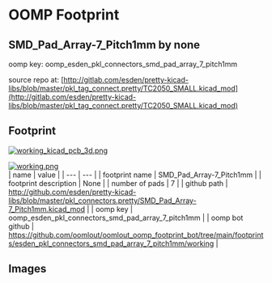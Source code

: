 # OOMP Footprint  
## SMD_Pad_Array-7_Pitch1mm  by none  
  
oomp key: oomp_esden_pkl_connectors_smd_pad_array_7_pitch1mm  
  
source repo at: [http://gitlab.com/esden/pretty-kicad-libs/blob/master/pkl_tag_connect.pretty/TC2050_SMALL.kicad_mod](http://gitlab.com/esden/pretty-kicad-libs/blob/master/pkl_tag_connect.pretty/TC2050_SMALL.kicad_mod)  
## Footprint  
  
[![working_kicad_pcb_3d.png](working_kicad_pcb_3d_600.png)](working_kicad_pcb_3d.png)  
  
[![working.png](working_600.png)](working.png)  
| name | value | 
| --- | --- | 
| footprint name | SMD_Pad_Array-7_Pitch1mm | 
| footprint description | None | 
| number of pads | 7 | 
| github path | http://github.com/esden/pretty-kicad-libs/blob/master/pkl_connectors.pretty/SMD_Pad_Array-7_Pitch1mm.kicad_mod | 
| oomp key | oomp_esden_pkl_connectors_smd_pad_array_7_pitch1mm | 
| oomp bot github | https://github.com/oomlout/oomlout_oomp_footprint_bot/tree/main/footprints/esden_pkl_connectors_smd_pad_array_7_pitch1mm/working | 
## Images  
